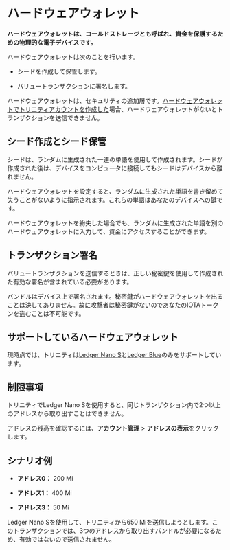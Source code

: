 # ハードウェアウォレット
<!-- # Hardware wallet -->

**ハードウェアウォレットは、コールドストレージとも呼ばれ、資金を保護するための物理的な電子デバイスです。**
<!-- **A hardware wallet, sometimes referred to as cold storage, is a physical electronic device that secures your funds.** -->

ハードウェアウォレットは次のことを行います。
<!-- Hardware wallets do the following: -->
- シードを作成して保管します。
<!-- - Creates and stores seeds -->
- バリュートランザクションに署名します。
<!-- - Signs value transactions -->

ハードウェアウォレットは、セキュリティの追加層です。[ハードウェアウォレットでトリニティアカウントを作成した](https://trinity.iota.org/hardware)場合、ハードウェアウォレットがないとトランザクションを送信できません。
<!-- Hardware wallets are an extra layer of security. If you [create a Trinity account with a hardware wallet](https://trinity.iota.org/hardware), you can't send transactions without it. -->

## シード作成とシード保管
<!-- ## Seed creation and seed storage -->

シードは、ランダムに生成された一連の単語を使用して作成されます。シードが作成された後は、デバイスをコンピュータに接続してもシードはデバイスから離れません。
<!-- Seeds are created using a sequence of randomly generated words. After a seed has been created, it will never leave the device, even when you connect it to your computer. -->

ハードウェアウォレットを設定すると、ランダムに生成された単語を書き留めて失うことがないように指示されます。これらの単語はあなたのデバイスへの鍵です。
<!-- When you set up a hardware wallet, it will give you instructions to both write down and never lose your randomly generated words. These words are the key to your device. -->

ハードウェアウォレットを紛失した場合でも、ランダムに生成された単語を別のハードウェアウォレットに入力して、資金にアクセスすることができます。
<!-- If you ever lose a hardware wallet, you can still access your funds by entering your randomly generated words in another hardware wallet. -->

## トランザクション署名
<!-- ## Transaction signing -->

バリュートランザクションを送信するときは、正しい秘密鍵を使用して作成された有効な署名が含まれている必要があります。
<!-- When you send a value transaction, it must contain a valid signature that was created using the correct private key. -->

バンドルはデバイス上で署名されます。秘密鍵がハードウェアウォレットを出ることは決してありません。故に攻撃者は秘密鍵がないのであなたのIOTAトークンを盗むことは不可能です。
<!-- Bundles are signed on the device. Private keys never leave a hardware wallet, so it's impossible for an attacker to steal your IOTA tokens without it. -->

## サポートしているハードウェアウォレット
<!-- ## Supported hardware wallets -->

現時点では、トリニティは[Ledger Nano S](https://www.ledger.com/products/ledger-nano-s)と[Ledger Blue](https://www.ledger.com/products/ledger-blue)のみをサポートしています。
<!-- At the moment, Trinity supports only the [Ledger Nano S](https://www.ledger.com/products/ledger-nano-s) and the [Ledger Blue](https://www.ledger.com/products/ledger-blue). -->

## 制限事項
<!-- ## Limitations -->

トリニティでLedger Nano Sを使用すると、同じトランザクション内で2つ以上のアドレスから取り出すことはできません。
<!-- If you use a Ledger Nano S with Trinity, you can't withdraw from more than two addresses in the same transaction. -->

アドレスの残高を確認するには、**アカウント管理** > **アドレスの表示**をクリックします。
<!-- To check the balances of your addresses, go to **Account management** > **View addresses**. -->

## シナリオ例
<!-- ### Example scenario -->

- **アドレス0：** 200 Mi
<!-- - **Address 0:** 200 Mi -->
- **アドレス1：** 400 Mi
<!-- - **Address 1:** 400 Mi -->
- **アドレス3：** 50 Mi
<!-- - **Address 3:** 50 Mi -->

Ledger Nano Sを使用して、トリニティから650 Miを送信しようとします。このトランザクションでは、3つのアドレスから取り出すバンドルが必要になるため、有効ではないので送信されません。
<!-- You try to send 650 Mi from Trinity, using a Ledger Nano S. This transaction would require a bundle that withdraws from three addresses, so it won't be valid and won't send. -->

